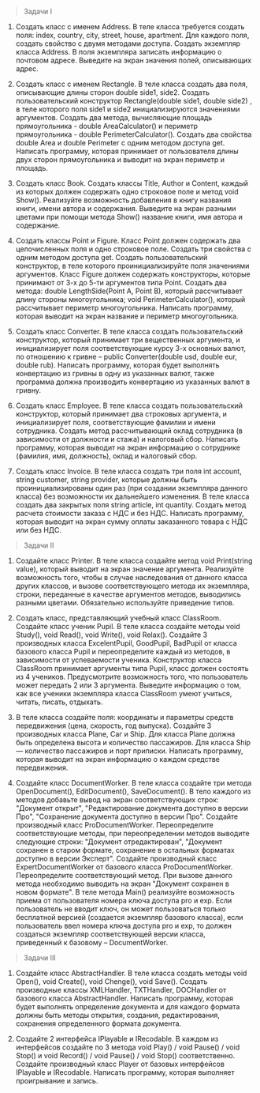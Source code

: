 > Задачи I

1. Создать класс с именем Address. В теле класса требуется создать поля: index, country, city, street, house, apartment.
Для каждого поля, создать свойство с двумя методами доступа. Создать экземпляр класса Address. В поля экземпляра
записать информацию о почтовом адресе. Выведите на экран значения полей, описывающих адрес.

2. Создать класс с именем Rectangle. В теле класса создать два поля, описывающие длины сторон  double side1, side2.
Создать пользовательский конструктор  Rectangle(double side1, double side2) , в теле которого поля  side1 и side2
инициализируются значениями аргументов. Создать два метода, вычисляющие площадь прямоугольника - double AreaCalculator()
и периметр прямоугольника - double PerimeterCalculator(). Создать два свойства  double Area и double Perimeter с одним
методом доступа get. Написать программу, которая принимает от пользователя длины двух сторон прямоугольника и выводит
на экран периметр и площадь.

3. Создать класс Book. Создать классы Title, Author и Content, каждый из которых должен содержать одно строковое поле и
метод  void Show(). Реализуйте возможность добавления в книгу названия книги, имени автора и содержания. Выведите на
экран разными цветами при помощи метода Show() название книги, имя автора и содержание.

4. Создать классы Point и Figure. Класс Point должен содержать два целочисленных поля и одно строковое поле. Создать три
свойства  с одним методом доступа get. Создать пользовательский конструктор, в теле которого проинициализируйте поля
значениями аргументов. Класс Figure должен содержать конструкторы, которые принимают от 3-х до 5-ти аргументов
типа Point. Создать два метода:  double LengthSide(Point A, Point B), который рассчитывает длину стороны многоугольника;
void PerimeterCalculator(), который рассчитывает периметр многоугольника. Написать программу, которая выводит на экран
название и периметр многоугольника.

5. Создать класс  Converter. В теле класса создать пользовательский конструктор, который принимает три вещественных
аргумента, и инициализирует поля соответствующие курсу 3-х основных валют, по отношению к гривне –
public Converter(double usd, double eur, double rub). Написать программу, которая будет выполнять конвертацию из гривны
в одну из указанных валют, также программа должна производить конвертацию из указанных валют в гривну.

6. Создать класс Employee. В теле класса создать пользовательский конструктор, который принимает два строковых аргумента,
и инициализирует поля, соответствующие фамилии и имени сотрудника. Создать метод рассчитывающий оклад сотрудника (в
зависимости от должности и стажа) и налоговый сбор. Написать программу, которая выводит на экран информацию о сотруднике
(фамилия, имя, должность), оклад и  налоговый сбор.

7. Создать класс Invoice. В теле класса создать три поля  int account, string customer, string provider, которые должны
быть проинициализированы один раз (при создании экземпляра данного класса) без возможности их дальнейшего изменения. В
теле класса создать два закрытых поля string article, int quantity. Создать метод расчета стоимости заказа с НДС и
без НДС. Написать программу, которая выводит на экран сумму оплаты заказанного товара с НДС или без НДС.

> Задачи II

1. Создайте класс Printer. В теле класса создайте метод void Print(string value), который выводит на экран значение
аргумента. Реализуйте возможность того, чтобы в случае наследования от данного класса других классов, и вызове
соответствующего метода их экземпляра, строки, переданные в качестве аргументов методов, выводились разными цветами.
Обязательно используйте приведение типов.

2. Создать класс, представляющий учебный класс ClassRoom. Создайте класс ученик Pupil. В теле класса создайте методы
void Study(), void Read(), void Write(), void Relax(). Создайте 3 производных класса ExcelentPupil, GoodPupil, BadPupil
от класса базового класса Pupil и переопределите каждый из методов, в зависимости от успеваемости ученика. Конструктор
класса ClassRoom принимает аргументы типа Pupil, класс должен состоять из 4 учеников. Предусмотрите возможность того,
что пользователь может передать 2 или 3 аргумента. Выведите информацию о том, как все ученики экземпляра класса
ClassRoom умеют учиться, читать, писать, отдыхать.

3. В теле класса создайте поля: координаты и параметры средств передвижения (цена, скорость, год выпуска). Создайте 3
производных класса Plane, Саг и Ship. Для класса Plane должна быть определена высота и количество пассажиров. Для класса
Ship — количество пассажиров и порт приписки. Написать программу, которая выводит на экран информацию о каждом
средстве передвижения.

4. Создайте класс DocumentWorker. В теле класса создайте три метода OpenDocument(), EditDocument(), SaveDocument().
В тело каждого из методов добавьте вывод на экран соответствующих строк:  "Документ открыт", "Редактирование документа
доступно в версии Про", "Сохранение документа доступно в версии Про". Создайте производный класс ProDocumentWorker.
Переопределите соответствующие методы, при переопределении методов выводите следующие строки: "Документ отредактирован",
"Документ сохранен в старом формате, сохранение в остальных форматах доступно в версии Эксперт". Создайте производный
класс ExpertDocumentWorker от базового класса ProDocumentWorker. Переопределите соответствующий метод. При вызове
данного метода необходимо выводить на экран "Документ сохранен в новом формате". В теле метода Main() реализуйте
возможность приема от пользователя номера ключа доступа pro и exp. Если пользователь не вводит ключ, он может
пользоваться только бесплатной версией (создается экземпляр базового класса), если пользователь ввел номера ключа
доступа pro и exp, то должен создаться экземпляр соответствующей версии класса, приведенный к базовому –  DocumentWorker.

> Задачи III

1. Создайте класс AbstractHandler. В теле класса создать методы void Open(), void Create(), void Chenge(), void Save().
Создать производные классы XMLHandler, TXTHandler, DOCHandler от базового класса AbstractHandler. Написать программу,
которая будет выполнять определение документа и для каждого формата должны быть методы открытия, создания,
редактирования, сохранения определенного формата документа.

2. Создайте 2 интерфейса IPlayable и IRecodable. В каждом из интерфейсов создайте по 3 метода void Play() / void Pause()
/ void Stop() и void Record() / void Pause() / void Stop() соответственно. Создайте производный класс Player от базовых
интерфейсов IPlayable и IRecodable. Написать программу, которая выполняет проигрывание и запись.

